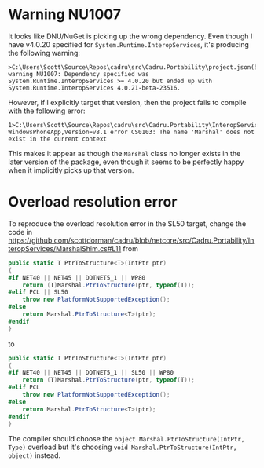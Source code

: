 ﻿# Warning NU1007
It looks like DNU/NuGet is picking up the wrong dependency. Even though I have v4.0.20 specified for `System.Runtime.InteropServices`, it's producing the following warning:

```
>C:\Users\Scott\Source\Repos\cadru\src\Cadru.Portability\project.json(57,43): 
warning NU1007: Dependency specified was System.Runtime.InteropServices >= 4.0.20 but ended up with System.Runtime.InteropServices 4.0.21-beta-23516.
```

However, if I explicitly target that version, then the project fails to compile with the following error:

```
1>C:\Users\Scott\Source\Repos\cadru\src\Cadru.Portability\InteropServices\MarshalShim.cs(18,20): WindowsPhoneApp,Version=v8.1 error CS0103: The name 'Marshal' does not exist in the current context
```

This makes it appear as though the `Marshal` class no longer exists in the later version of the package, even though it seems to be perfectly happy when it implicitly picks up that version.

# Overload resolution error

To reproduce the overload resolution error in the SL50 target, change the code in https://github.com/scottdorman/cadru/blob/netcore/src/Cadru.Portability/InteropServices/MarshalShim.cs#L11 from 

```c#
public static T PtrToStructure<T>(IntPtr ptr)
{
#if NET40 || NET45 || DOTNET5_1 || WP80
    return (T)Marshal.PtrToStructure(ptr, typeof(T));
#elif PCL || SL50
    throw new PlatformNotSupportedException();
#else
    return Marshal.PtrToStructure<T>(ptr);
#endif
}
```

to

```c#
public static T PtrToStructure<T>(IntPtr ptr)
{
#if NET40 || NET45 || DOTNET5_1 || SL50 || WP80
    return (T)Marshal.PtrToStructure(ptr, typeof(T));
#elif PCL
    throw new PlatformNotSupportedException();
#else
    return Marshal.PtrToStructure<T>(ptr);
#endif
}
```

The compiler should choose the `object Marshal.PtrToStructure(IntPtr, Type)` overload but it's choosing `void Marshal.PtrToStructure(IntPtr, object)` instead.